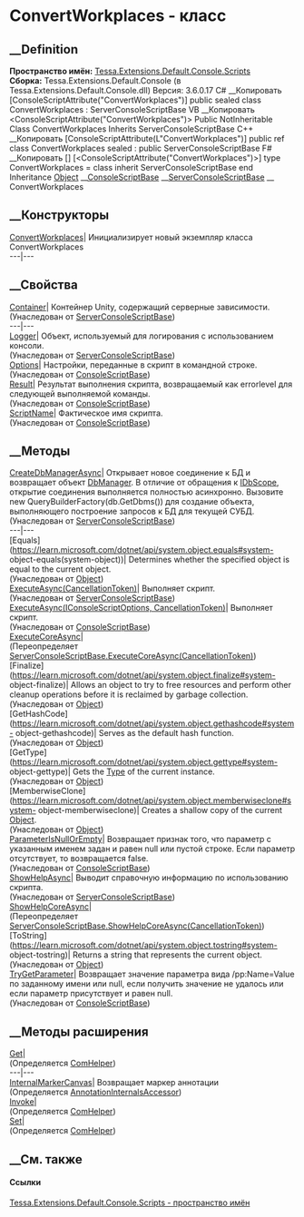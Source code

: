 # ConvertWorkplaces - класс
##  __Definition
 **Пространство имён:**
[Tessa.Extensions.Default.Console.Scripts](N_Tessa_Extensions_Default_Console_Scripts.htm)  
 **Сборка:** Tessa.Extensions.Default.Console (в
Tessa.Extensions.Default.Console.dll) Версия: 3.6.0.17
C# __Копировать
    [ConsoleScriptAttribute("ConvertWorkplaces")]
    public sealed class ConvertWorkplaces : ServerConsoleScriptBase
VB __Копировать
    <ConsoleScriptAttribute("ConvertWorkplaces")>
    Public NotInheritable Class ConvertWorkplaces
    	Inherits ServerConsoleScriptBase
C++ __Копировать
    [ConsoleScriptAttribute(L"ConvertWorkplaces")]
    public ref class ConvertWorkplaces sealed : public ServerConsoleScriptBase
F# __Копировать
     [<SealedAttribute>]
    [<ConsoleScriptAttribute("ConvertWorkplaces")>]
    type ConvertWorkplaces = 
        class
            inherit ServerConsoleScriptBase
        end
Inheritance
    [Object](https://learn.microsoft.com/dotnet/api/system.object) __[ConsoleScriptBase](T_Tessa_Platform_ConsoleApps_ConsoleScriptBase.htm) __[ServerConsoleScriptBase](T_Tessa_Platform_ConsoleApps_ServerConsoleScriptBase.htm) __ ConvertWorkplaces
##  __Конструкторы
[ConvertWorkplaces](M_Tessa_Extensions_Default_Console_Scripts_ConvertWorkplaces__ctor.htm)|
Инициализирует новый экземпляр класса ConvertWorkplaces  
---|---  
##  __Свойства
[Container](P_Tessa_Platform_ConsoleApps_ServerConsoleScriptBase_Container.htm)|
Контейнер Unity, содержащий серверные зависимости.  
(Унаследован от
[ServerConsoleScriptBase](T_Tessa_Platform_ConsoleApps_ServerConsoleScriptBase.htm))  
---|---  
[Logger](P_Tessa_Platform_ConsoleApps_ServerConsoleScriptBase_Logger.htm)|
Объект, используемый для логирования с использованием консоли.  
(Унаследован от
[ServerConsoleScriptBase](T_Tessa_Platform_ConsoleApps_ServerConsoleScriptBase.htm))  
[Options](P_Tessa_Platform_ConsoleApps_ConsoleScriptBase_Options.htm)|
Настройки, переданные в скрипт в командной строке.  
(Унаследован от
[ConsoleScriptBase](T_Tessa_Platform_ConsoleApps_ConsoleScriptBase.htm))  
[Result](P_Tessa_Platform_ConsoleApps_ConsoleScriptBase_Result.htm)|
Результат выполнения скрипта, возвращаемый как errorlevel для следующей
выполняемой команды.  
(Унаследован от
[ConsoleScriptBase](T_Tessa_Platform_ConsoleApps_ConsoleScriptBase.htm))  
[ScriptName](P_Tessa_Platform_ConsoleApps_ConsoleScriptBase_ScriptName.htm)|
Фактическое имя скрипта.  
(Унаследован от
[ConsoleScriptBase](T_Tessa_Platform_ConsoleApps_ConsoleScriptBase.htm))  
##  __Методы
[CreateDbManagerAsync](M_Tessa_Platform_ConsoleApps_ServerConsoleScriptBase_CreateDbManagerAsync.htm)|
Открывает новое соединение к БД и возвращает объект
[DbManager](T_Tessa_Platform_Data_DbManager.htm). В отличие от обращения к
[IDbScope](T_Tessa_Platform_Data_IDbScope.htm), открытие соединения
выполняется полностью асинхронно. Вызовите new
QueryBuilderFactory(db.GetDbms()) для создание объекта, выполняющего
построение запросов к БД для текущей СУБД.  
(Унаследован от
[ServerConsoleScriptBase](T_Tessa_Platform_ConsoleApps_ServerConsoleScriptBase.htm))  
---|---  
[Equals](https://learn.microsoft.com/dotnet/api/system.object.equals#system-
object-equals\(system-object\))| Determines whether the specified object is
equal to the current object.  
(Унаследован от
[Object](https://learn.microsoft.com/dotnet/api/system.object))  
[ExecuteAsync(CancellationToken)](M_Tessa_Platform_ConsoleApps_ServerConsoleScriptBase_ExecuteAsync.htm)|
Выполняет скрипт.  
(Унаследован от
[ServerConsoleScriptBase](T_Tessa_Platform_ConsoleApps_ServerConsoleScriptBase.htm))  
[ExecuteAsync(IConsoleScriptOptions,
CancellationToken)](M_Tessa_Platform_ConsoleApps_ConsoleScriptBase_ExecuteAsync_1.htm)|
Выполняет скрипт.  
(Унаследован от
[ConsoleScriptBase](T_Tessa_Platform_ConsoleApps_ConsoleScriptBase.htm))  
[ExecuteCoreAsync](M_Tessa_Extensions_Default_Console_Scripts_ConvertWorkplaces_ExecuteCoreAsync.htm)|  
(Переопределяет
[ServerConsoleScriptBase.ExecuteCoreAsync(CancellationToken)](M_Tessa_Platform_ConsoleApps_ServerConsoleScriptBase_ExecuteCoreAsync.htm))  
[Finalize](https://learn.microsoft.com/dotnet/api/system.object.finalize#system-
object-finalize)| Allows an object to try to free resources and perform other
cleanup operations before it is reclaimed by garbage collection.  
(Унаследован от
[Object](https://learn.microsoft.com/dotnet/api/system.object))  
[GetHashCode](https://learn.microsoft.com/dotnet/api/system.object.gethashcode#system-
object-gethashcode)| Serves as the default hash function.  
(Унаследован от
[Object](https://learn.microsoft.com/dotnet/api/system.object))  
[GetType](https://learn.microsoft.com/dotnet/api/system.object.gettype#system-
object-gettype)| Gets the
[Type](https://learn.microsoft.com/dotnet/api/system.type) of the current
instance.  
(Унаследован от
[Object](https://learn.microsoft.com/dotnet/api/system.object))  
[MemberwiseClone](https://learn.microsoft.com/dotnet/api/system.object.memberwiseclone#system-
object-memberwiseclone)| Creates a shallow copy of the current
[Object](https://learn.microsoft.com/dotnet/api/system.object).  
(Унаследован от
[Object](https://learn.microsoft.com/dotnet/api/system.object))  
[ParameterIsNullOrEmpty](M_Tessa_Platform_ConsoleApps_ConsoleScriptBase_ParameterIsNullOrEmpty.htm)|
Возвращает признак того, что параметр с указанным именем задан и равен null
или пустой строке. Если параметр отсутствует, то возвращается false.  
(Унаследован от
[ConsoleScriptBase](T_Tessa_Platform_ConsoleApps_ConsoleScriptBase.htm))  
[ShowHelpAsync](M_Tessa_Platform_ConsoleApps_ServerConsoleScriptBase_ShowHelpAsync.htm)|
Выводит справочную информацию по использованию скрипта.  
(Унаследован от
[ServerConsoleScriptBase](T_Tessa_Platform_ConsoleApps_ServerConsoleScriptBase.htm))  
[ShowHelpCoreAsync](M_Tessa_Extensions_Default_Console_Scripts_ConvertWorkplaces_ShowHelpCoreAsync.htm)|  
(Переопределяет
[ServerConsoleScriptBase.ShowHelpCoreAsync(CancellationToken)](M_Tessa_Platform_ConsoleApps_ServerConsoleScriptBase_ShowHelpCoreAsync.htm))  
[ToString](https://learn.microsoft.com/dotnet/api/system.object.tostring#system-
object-tostring)| Returns a string that represents the current object.  
(Унаследован от
[Object](https://learn.microsoft.com/dotnet/api/system.object))  
[TryGetParameter](M_Tessa_Platform_ConsoleApps_ConsoleScriptBase_TryGetParameter.htm)|
Возвращает значение параметра вида /pp:Name=Value по заданному имени или null,
если получить значение не удалось или если параметр присутствует и равен null.  
(Унаследован от
[ConsoleScriptBase](T_Tessa_Platform_ConsoleApps_ConsoleScriptBase.htm))  
##  __Методы расширения
[Get](M_Tessa_Extensions_Default_Client_EDS_ComHelper_Get.htm)|  
(Определяется
[ComHelper](T_Tessa_Extensions_Default_Client_EDS_ComHelper.htm))  
---|---  
[InternalMarkerCanvas](M_Tessa_UI_Views_Charting_Annotations_AnnotationInternalsAccessor_InternalMarkerCanvas.htm)|
Возвращает маркер аннотации  
(Определяется
[AnnotationInternalsAccessor](T_Tessa_UI_Views_Charting_Annotations_AnnotationInternalsAccessor.htm))  
[Invoke](M_Tessa_Extensions_Default_Client_EDS_ComHelper_Invoke.htm)|  
(Определяется
[ComHelper](T_Tessa_Extensions_Default_Client_EDS_ComHelper.htm))  
[Set](M_Tessa_Extensions_Default_Client_EDS_ComHelper_Set.htm)|  
(Определяется
[ComHelper](T_Tessa_Extensions_Default_Client_EDS_ComHelper.htm))  
##  __См. также
#### Ссылки
[Tessa.Extensions.Default.Console.Scripts - пространство
имён](N_Tessa_Extensions_Default_Console_Scripts.htm)
